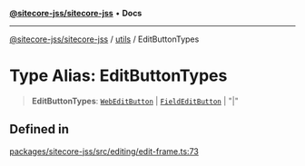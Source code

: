 [**@sitecore-jss/sitecore-jss**](../../README.md) • **Docs**

***

[@sitecore-jss/sitecore-jss](../../README.md) / [utils](../README.md) / EditButtonTypes

# Type Alias: EditButtonTypes

> **EditButtonTypes**: [`WebEditButton`](WebEditButton.md) \| [`FieldEditButton`](FieldEditButton.md) \| "\|"

## Defined in

[packages/sitecore-jss/src/editing/edit-frame.ts:73](https://github.com/Sitecore/jss/blob/f73438462e859a2e4056c173073deed1d51387b8/packages/sitecore-jss/src/editing/edit-frame.ts#L73)
